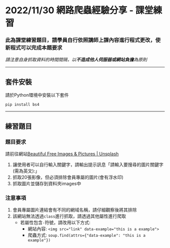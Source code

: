 # **2022/11/30 網路爬蟲經驗分享 - 課堂練習**

### **此為課堂練習題目，請學員自行依照講師上課內容進行程式更改，使新程式可以完成本題要求**

_請注意自身抓取資料的時間間隔，以**不造成他人伺服器或網站負擔**為原則_

***

## **套件安裝**
請於Python環境中安裝以下套件
```
pip install bs4
```

***

## **練習題目**
### **題目要求**
請前往網站[Beautiful Free Images & Pictures | Unsplash](https://unsplash.com/)
1. 讓使用者可以自行輸入關鍵字，請輸出提示訊息「請輸入要搜尋的圖片關鍵字(需為英文):」
2. 抓取20張影像，但必須排除會員專屬的圖片(會有浮水印)
3. 抓取圖片並儲存到資料夾images中

### **注意事項**
1. 會員專屬圖片連結會有不同的網域名稱，請仔細觀察後將其排除
2. 該網站無法透過`class`進行抓取，請透過其他屬性進行爬取
    * 若屬性包含`-`符號，請改用以下方式:
        * 網站內容: `<img src="link" data-example="this is a example">`
        * 爬蟲方式: `soup.find(attrs={"data-example": "this is a example"})`
